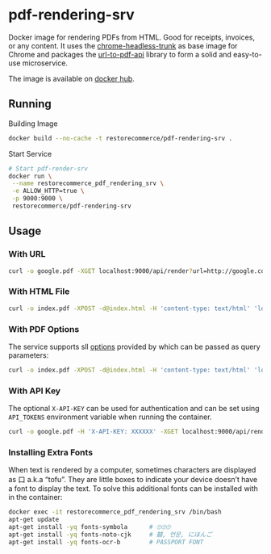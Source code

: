 # pdf-rendering-srv

Docker image for rendering PDFs from HTML. Good for receipts, invoices, or any content.
It uses the [chrome-headless-trunk](https://github.com/alpeware/chrome-headless-trunk)
as base image for Chrome and packages the [url-to-pdf-api](https://github.com/alvarcarto/url-to-pdf-api)
library to form a solid and easy-to-use microservice.

The image is available on [docker hub](https://cloud.docker.com/u/restorecommerce/repository/docker/restorecommerce/pdf-rendering-srv).

## Running

Building Image

```sh
docker build --no-cache -t restorecommerce/pdf-rendering-srv .
```

Start Service

```sh
# Start pdf-render-srv
docker run \
 --name restorecommerce_pdf_rendering_srv \
 -e ALLOW_HTTP=true \
 -p 9000:9000 \
 restorecommerce/pdf-rendering-srv
```

## Usage

### With URL

```sh
curl -o google.pdf -XGET localhost:9000/api/render?url=http://google.com
```

### With HTML File

```sh
curl -o index.pdf -XPOST -d@index.html -H 'content-type: text/html' 'localhost:9000/api/render'
```

### With PDF Options

The service supports sll [options](https://github.com/alvarcarto/url-to-pdf-api#get-apirender) provided by which can be passed as query
parameters:

```sh
curl -o index.pdf -XPOST -d@index.html -H 'content-type: text/html' 'localhost:9000/api/render?pdf.margin.top=100px&pdf.margin.bottom=100px&pdf.displayHeaderFooter=true&pdf.footerTemplate=%3Cdiv%20style=%22width:100%25%22%3E%3Cp%20style=%22padding-right:1cm;text-align:right;font-size:10px;%20%22%3Epage%20%3Cspan%20class=%22pageNumber%22%3E%3C/span%3E%20of%20%3Cspan%20class=%22totalPages%22%3E%3C/p%3E'
```

### With API Key

The optional `X-API-KEY` can be used for authentication and can be set using `API_TOKENS` environment variable when running the container.

```sh
curl -o google.pdf -H 'X-API-KEY: XXXXXX' -XGET localhost:9000/api/render?url=http://google.com
```

### Installing Extra Fonts

When text is rendered by a computer, sometimes characters are displayed as 口 a.k.a “tofu”. They are little boxes to indicate your device doesn’t have a font to display the text. To solve this additional fonts can be installed with in the container:

```sh
docker exec -it restorecommerce_pdf_rendering_srv /bin/bash
apt-get update
apt-get install -yq fonts-symbola      # 🙄🙄🙄
apt-get install -yq fonts-noto-cjk     # 囍, 언문, にほんご
apt-get install -yq fonts-ocr-b        # PASSPORT FONT
```
